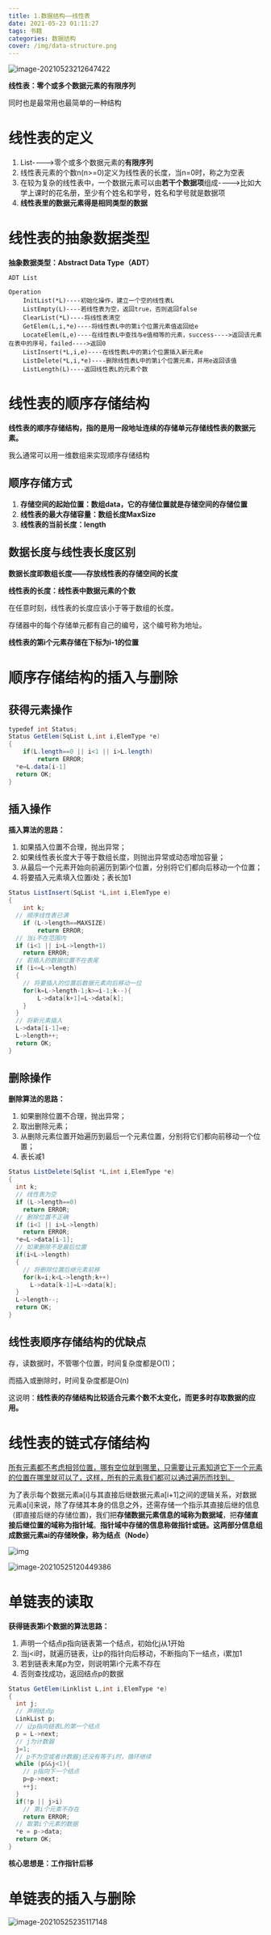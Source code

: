```yaml
---
title: 1.数据结构——线性表
date: 2021-05-23 01:11:27
tags: 书籍
categories: 数据结构
cover: /img/data-structure.png
---
```


![image-20210523212647422](/img/1-DataStructureLinearTable/image-20210523212647422.png)

**线性表：零个或多个数据元素的有限序列**

同时也是最常用也最简单的一种结构

# 线性表的定义

1. List---->零个或多个数据元素的**有限序列**
2. 线性表元素的个数n(n>=0)定义为线性表的长度，当n=0时，称之为空表
3. 在较为复杂的线性表中，一个数据元素可以由**若干个数据项**组成---->比如大学上课时的花名册，至少有个姓名和学号，姓名和学号就是数据项
4. **线性表里的数据元素得是相同类型的数据**

# 线性表的抽象数据类型

**抽象数据类型：Abstract Data Type（ADT）**

```text
ADT List

Operation
	InitList(*L)----初始化操作，建立一个空的线性表L
	ListEmpty(L)----若线性表为空，返回true，否则返回false
	ClearList(*L)----将线性表清空
	GetElem(L,i,*e)----将线性表L中的第i个位置元素值返回给e
	LocateElem(L,e)----在线性表L中查找与e值相等的元素，success---->返回该元素在表中的序号，failed---->返回0
	ListInsert(*L,i,e)----在线性表L中的第i个位置插入新元素e
	ListDelete(*L,i,*e)----删除线性表L中的第i个位置元素，并用e返回该值
	ListLength(L)----返回线性表L的元素个数
```

# 线性表的顺序存储结构

**线性表的顺序存储结构，指的是用一段地址连续的存储单元存储线性表的数据元素。**

我么通常可以用一维数组来实现顺序存储结构

## 顺序存储方式

1. **存储空间的起始位置：数组data，它的存储位置就是存储空间的存储位置**
2. **线性表的最大存储容量：数组长度MaxSize**
3. **线性表的当前长度：length**

## 数据长度与线性表长度区别

**数据长度即数组长度——存放线性表的存储空间的长度**

**线性表的长度：线性表中数据元素的个数**

在任意时刻，线性表的长度应该小于等于数组的长度。

存储器中的每个存储单元都有自己的编号，这个编号称为地址。

**线性表的第i个元素存储在下标为i-1的位置**

# 顺序存储结构的插入与删除

## 获得元素操作

```java
typedef int Status;
Status GetElem(SqList L,int i,ElemType *e)
{
	if(L.length==0 || i<1 || i>L.length)
		return ERROR;
  *e=L.data[i-1]
  return OK;
}
```

## 插入操作

**插入算法的思路：**

1. 如果插入位置不合理，抛出异常；
2. 如果线性表长度大于等于数组长度，则抛出异常或动态增加容量；
3. 从最后一个元素开始向前遍历到第i个位置，分别将它们都向后移动一个位置；
4. 将要插入元素填入位置i处；表长加1

```java
Status ListInsert(SqList *L,int i,ElemType e)
{
	int k;
  // 顺序线性表已满
	if (L->length==MAXSIZE)
		return ERROR;
  // 当i不在范围内
  if (i<1 || i>L->length+1)
  	return ERROR;
  // 若插入的数据位置不在表尾
  if (i<=L->length)
  {
    // 将要插入的位置后数据元素向后移动一位
  	for(k=L->length-1;k>=i-1;k--){
  		L->data[k+1]=L->data[k];
  	}
  }
  // 将新元素插入
  L->data[i-1]=e;
  L->length++;
  return OK;
}
```

## 删除操作

**删除算法的思路：**

1. 如果删除位置不合理，抛出异常；
2. 取出删除元素；
3. 从删除元素位置开始遍历到最后一个元素位置，分别将它们都向前移动一个位置；
4. 表长减1

```java
Status ListDelete(Sqlist *L,int i,ElemType *e)
{
  int k;
  // 线性表为空
  if (L->length==0)
    return ERROR;
  // 删除位置不正确
  if (i<1 || i>L->length)
    return ERROR;
  *e=L->data[i-1];
  // 如果删除不是最后位置
  if(i<L->length)
  {
    // 将删除位置后继元素前移
    for(k=i;k<L->length;k++)
      L->data[k-1]=L->data[k];
  }
  L->length--;
  return OK;
}
```

## 线性表顺序存储结构的优缺点

存，读数据时，不管哪个位置，时间复杂度都是O(1)；

而插入或删除时，时间复杂度都是O(n)

这说明：**线性表的存储结构比较适合元素个数不太变化，而更多时存取数据的应用。**

# 线性表的链式存储结构

<u>所有元素都不考虑相邻位置，哪有空位就到哪里，只需要让元素知道它下一个元素的位置在哪里就可以了，这样，所有的元素我们都可以通过遍历而找到。</u>

为了表示每个数据元素a[i]与其直接后继数据元素a[i+1]之间的逻辑关系，对数据元素a[i]来说，除了存储其本身的信息之外，还需存储一个指示其直接后继的信息（即直接后继的存储位置)，我们把**存储数据元素信息的域称为数据域**，把**存储直接后继位置的域称为指针域**。**指针域中存储的信息称做指针或链。这两部分信息组成数据元素ai的存储映像，称为结点（Node）**

![img](/img/1-DataStructureLinearTable/webp)

![image-20210525120449386](/img/1-DataStructureLinearTable/image-20210525120449386-1915492.png)

# 单链表的读取

**获得链表第i个数据的算法思路：**

1. 声明一个结点p指向链表第一个结点，初始化j从1开始
2. 当j<i时，就遍历链表，让p的指针向后移动，不断指向下一结点，i累加1
3. 若到链表末尾p为空，则说明第i个元素不存在
4. 否则查找成功，返回结点p的数据

```java
Status GetElem(Linklist L,int i,ElemType *e)
{
  int j;
  // 声明结点p
  LinkList p;
  // 让p指向链表L的第一个结点
  p = L->next;
  // j为计数器
  j=1;
  // p不为空或者计数器j还没有等于i时，循环继续
  while (p&&j<1){
    // p指向下一个结点
    p=p->next;
    ++j;
  }
  if(!p || j>i)
    // 第i个元素不存在
    return ERROR;
  // 取第i个元素的数据
  *e = p->data;
  return OK;
}
```

**核心思想是：工作指针后移**

# 单链表的插入与删除

![image-20210525235117148](./img/1.DataStructureLinearTable/image-20210525235117148.png)
